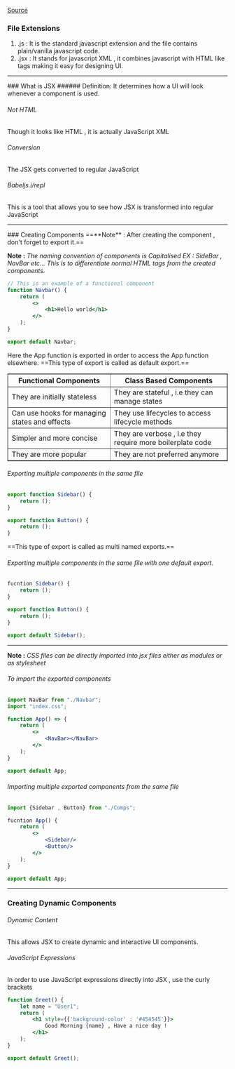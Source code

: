 [Source](https://youtu.be/eILUmCJhl64?t=4089)

### File Extensions
1. .js : It is the standard javascript extension and the file contains plain/vanilla javascript code.
2. .jsx : It stands for javascript XML , it combines javascript with HTML like tags making it easy for designing UI.

<hr>
### What is JSX
###### Definition:
It determines how a UI will look whenever a component is used.

###### Not HTML
Though it looks like HTML , it is actually JavaScript XML

###### Conversion
The JSX gets converted to regular JavaScript

###### Babeljs.i/repl
This is a tool that allows you to see how JSX is transformed into regular JavaScript

<hr>
### Creating Components
==**Note** : After creating the component , don't forget to export it.==

**Note :** *The naming convention of components is Capitalised EX : SideBar , NavBar etc...*
*This is to differentiate normal HTML tags from the created components.*

```jsx
// This is an example of a functional component
function Navbar() {
	return (
		<>
			<h1>Hello world</h1>
		</>
	);
}

export default Navbar;
```
Here the App function is exported in order to access the App function elsewhere.
==This type of export is called as default export.==

<table border="1px">
<tr>
<th>Functional Components</th>
<th>Class Based Components</th>
</tr>
<tr>
<td>They are initially stateless</td>
<td>They are stateful , i.e they can manage states</td>
</tr>
<tr>
<td>Can use hooks for managing states and effects</td>
<td>They use lifecycles to access lifecycle methods</td>
</tr>
<tr>
<td>Simpler and more concise</td>
<td>They are verbose , i.e they require more boilerplate code</td>
</tr>
<tr>
<td>They are more popular</td>
<td>They are not preferred anymore</td>
</tr>
</table>

###### Exporting multiple components in the same file
```jsx
export function Sidebar() {
	return ();
}

export function Button() {
	return ();
}
```
==This type of export is called as multi named exports.==

###### Exporting multiple components in the same file with one default export.
```jsx
fucntion Sidebar() {
	return ();
}

export function Button() {
	return ();
}

export default Sidebar();
```

<hr>

**Note :** *CSS files can be directly imported into jsx files either as modules or as stylesheet*
###### To import the exported components
```jsx
import NavBar from "./Navbar";
import "index.css";

function App() => {
	return (
		<>
			<NavBar></NavBar>
		</>
	);
}

export default App;
```

###### Importing multiple exported components from the same file
```jsx
import {Sidebar , Button} from "./Comps";

fucntion App() {
	return (
		<>
			<Sidebar/>
			<Button/>
		</>
	);
}

export default App;
```

<hr>

### Creating Dynamic Components
###### Dynamic Content
This allows JSX to create dynamic and interactive UI components.

###### JavaScript Expressions
In order to use JavaScript expressions directly into JSX , use the curly brackets
```jsx
function Greet() {
	let name = "User1";
	return (
		<h1 style={{'background-color' : '#454545'}}>
			Good Morning {name} , Have a nice day !
		</h1>
	);
}

export default Greet();
```
